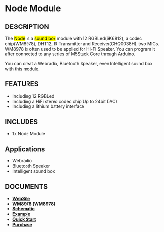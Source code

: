 # Node Module

## DESCRIPTION

The <mark>Node</mark> is a <mark>sound box</mark> module with 12 RGBLed(SK6812), a codec chip(WM8978), DHT12, IR Transmitter and Receiver(CHQ0038H), two MICs. WM8978 is often used to be applied for Hi-Fi Speaker.
You can program it after connected to any series of M5Stack Core through Arduino.

You can creat a Webradio, Bluetooth Speaker, even Intelligent sound box with this module.

## FEATURES

-  Including 12 RGBLed
-  Including a HiFi stereo codec chip(Up to 24bit DAC)
-  Including a lithium battery interface

## INCLUDES

-  1x Node Module

## Applications

-  Webradio
-  Bluetooth Speaker
-  Intelligent sound box

## DOCUMENTS

- **[WebSite](https://m5stack.com)**
- **[WM8978](http://pdf1.alldatasheet.com/datasheet-pdf/view/96647/WOLFSON/WM8978.html) (WM8978)**
- **[Schematic](https://github.com/m5stack/M5StackModule-Node/tree/master/schematic)**
- **[Example](https://github.com/m5stack/M5StackModule-Node/tree/master/example)**
- **[Quick Start]()**
- **[Purchase]()**

